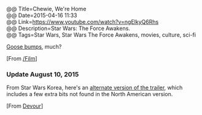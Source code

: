 @@ Title=Chewie, We're Home  
@@ Date=2015-04-16 11:33  
@@ Link=https://www.youtube.com/watch?v=ngElkyQ6Rhs  
@@ Description=Star Wars: The Force Awakens.  
@@ Tags=Star Wars, Star Wars The Force Awakens, movies, culture, sci-fi  

[Goose bumps][wikipedia], much? 

[From [/Film][slashfilm]]

<div class="update"><h3 id="update">Update August 10, 2015</h3>

<p>From Star Wars Korea, here's an <a href="https://www.youtube.com/watch?v=M-VTdsCKLgg">alternate version of the trailer</a>, which includes a few extra bits not found in the North American version.</p>

<p>[From <a href="http://devour.com/video/star-wars-the-force-awakens-korean-trailer/">Devour</a>]</p>

</div>

[slashfilm]: http://www.slashfilm.com/the-force-awakens-trailer/
[wikipedia]: https://en.wikipedia.org/wiki/Goose_bumps